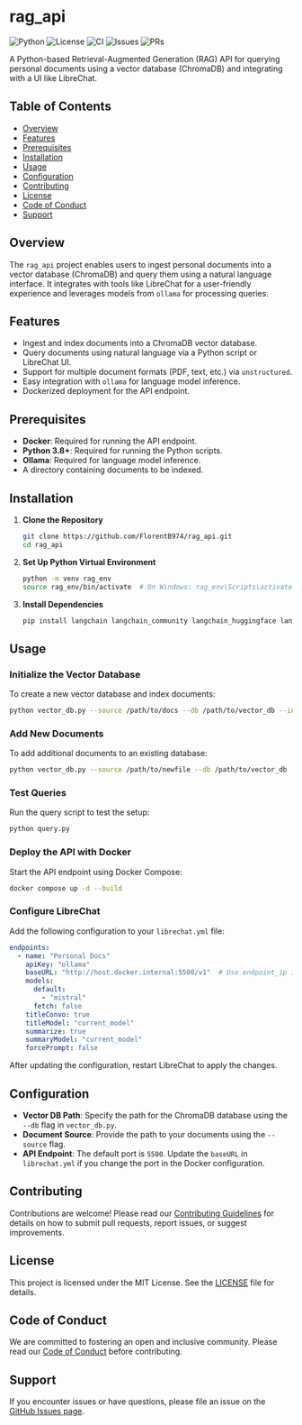 # rag_api

![Python](https://img.shields.io/badge/python-3.8+-blue.svg)
![License](https://img.shields.io/badge/license-MIT-green.svg)
![CI](https://github.com/FlorentB974/rag_api/actions/workflows/ci.yml/badge.svg)
![Issues](https://img.shields.io/github/issues/FlorentB974/rag_api)
![PRs](https://img.shields.io/github/issues-pr/FlorentB974/rag_api)

A Python-based Retrieval-Augmented Generation (RAG) API for querying personal documents using a vector database (ChromaDB) and integrating with a UI like LibreChat.

## Table of Contents
- [Overview](#overview)
- [Features](#features)
- [Prerequisites](#prerequisites)
- [Installation](#installation)
- [Usage](#usage)
- [Configuration](#configuration)
- [Contributing](#contributing)
- [License](#license)
- [Code of Conduct](#code-of-conduct)
- [Support](#support)

## Overview
The `rag_api` project enables users to ingest personal documents into a vector database (ChromaDB) and query them using a natural language interface. It integrates with tools like LibreChat for a user-friendly experience and leverages models from `ollama` for processing queries.

## Features
- Ingest and index documents into a ChromaDB vector database.
- Query documents using natural language via a Python script or LibreChat UI.
- Support for multiple document formats (PDF, text, etc.) via `unstructured`.
- Easy integration with `ollama` for language model inference.
- Dockerized deployment for the API endpoint.

## Prerequisites
- **Docker**: Required for running the API endpoint.
- **Python 3.8+**: Required for running the Python scripts.
- **Ollama**: Required for language model inference.
- A directory containing documents to be indexed.

## Installation

1. **Clone the Repository**
   ```bash
   git clone https://github.com/FlorentB974/rag_api.git
   cd rag_api
   ```

2. **Set Up Python Virtual Environment**
   ```bash
   python -m venv rag_env
   source rag_env/bin/activate  # On Windows: rag_env\Scripts\activate
   ```

3. **Install Dependencies**
   ```bash
   pip install langchain langchain_community langchain_huggingface langchain_chroma langchain_ollama unstructured huggingface_hub chromadb sentence-transformers llama-cpp-python pypdf
   ```

## Usage

### Initialize the Vector Database
To create a new vector database and index documents:
```bash
python vector_db.py --source /path/to/docs --db /path/to/vector_db --init
```

### Add New Documents
To add additional documents to an existing database:
```bash
python vector_db.py --source /path/to/newfile --db /path/to/vector_db
```

### Test Queries
Run the query script to test the setup:
```bash
python query.py
```

### Deploy the API with Docker
Start the API endpoint using Docker Compose:
```bash
docker compose up -d --build
```

### Configure LibreChat
Add the following configuration to your `librechat.yml` file:
```yaml
endpoints:
  - name: "Personal Docs"
    apiKey: "ollama"
    baseURL: "http://host.docker.internal:5500/v1"  # Use endpoint_ip if not using Docker
    models:
      default:
        - "mistral"
      fetch: false
    titleConvo: true
    titleModel: "current_model"
    summarize: true
    summaryModel: "current_model"
    forcePrompt: false
```

After updating the configuration, restart LibreChat to apply the changes.

## Configuration
- **Vector DB Path**: Specify the path for the ChromaDB database using the `--db` flag in `vector_db.py`.
- **Document Source**: Provide the path to your documents using the `--source` flag.
- **API Endpoint**: The default port is `5500`. Update the `baseURL` in `librechat.yml` if you change the port in the Docker configuration.

## Contributing
Contributions are welcome! Please read our [Contributing Guidelines](CONTRIBUTING.md) for details on how to submit pull requests, report issues, or suggest improvements.

## License
This project is licensed under the MIT License. See the [LICENSE](LICENSE) file for details.

## Code of Conduct
We are committed to fostering an open and inclusive community. Please read our [Code of Conduct](CODE_OF_CONDUCT.md) before contributing.

## Support
If you encounter issues or have questions, please file an issue on the [GitHub Issues page](https://github.com/FlorentB974/rag_api/issues).
